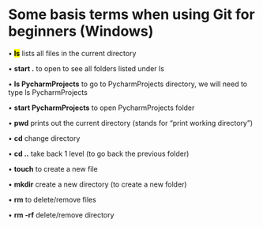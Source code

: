 # Some basis terms when using Git for beginners (Windows)

•	<mark style="background-color: #FFFF00"><b>ls</b></mark> lists all files in the current directory

•	<b>start .</b>   to open to see all folders listed under ls

•	<b>ls PycharmProjects</b> to go to PycharmProjects directory, we will need to type ls PycharmProjects

•	<b>start PycharmProjects</b> to open PycharmProjects folder

•	<b>pwd</b> prints out the current directory (stands for “print working directory”)

•	<b>cd</b> change directory 

•	<b>cd ..</b> take back 1 level (to go back the previous folder)

•	<b>touch</b> to create a new file

•	<b>mkdir</b> create a new directory (to create a new folder)

•	<b>rm</b> to delete/remove files

•	<b>rm -rf</b> delete/remove directory
